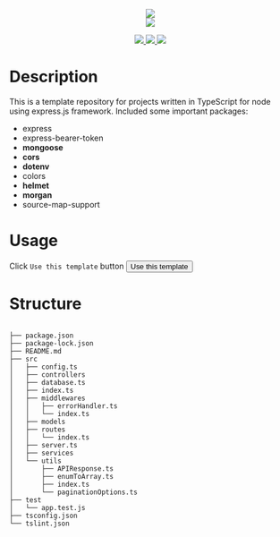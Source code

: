 <p align="center">

  <img src="https://www.vectorlogo.zone/logos/expressjs/expressjs-ar21.svg">
  <br>

  <img src="https://www.vectorlogo.zone/logos/typescriptlang/typescriptlang-official.svg">
</p>

<p align="center">

  <a href="https://github.com/kerolloz/ts-node-express/issues">
    <img src="https://img.shields.io/badge/contributions-welcome-brightgreen.svg?style=flat">
  </a>

  <a href="http://hits.dwyl.io/kerolloz/ts-node-express">
    <img src="http://hits.dwyl.io/kerolloz/ts-node-express.svg">
  </a>

  <a href="https://travis-ci.com/kerolloz/ts-node-express">
    <img src="https://travis-ci.com/kerolloz/ts-node-express.svg?branch=master">
  </a>

</p>

# Description

This is a template repository for projects written in TypeScript for node using express.js framework.
Included some important packages:

- express
- express-bearer-token
- **mongoose**
- **cors**
- **dotenv**
- colors
- **helmet**
- **morgan**
- source-map-support

# Usage

Click `Use this template` button
<button class="btn btn-sm btn-primary ml-2" href="https://github.com/kerolloz/ts-node-express/generate">Use this template</button>

# Structure

```tree

├── package.json
├── package-lock.json
├── README.md
├── src
│   ├── config.ts
│   ├── controllers
│   ├── database.ts
│   ├── index.ts
│   ├── middlewares
│   │   ├── errorHandler.ts
│   │   └── index.ts
│   ├── models
│   ├── routes
│   │   └── index.ts
│   ├── server.ts
│   ├── services
│   └── utils
│       ├── APIResponse.ts
│       ├── enumToArray.ts
│       ├── index.ts
│       └── paginationOptions.ts
├── test
│   └── app.test.js
├── tsconfig.json
└── tslint.json
```
